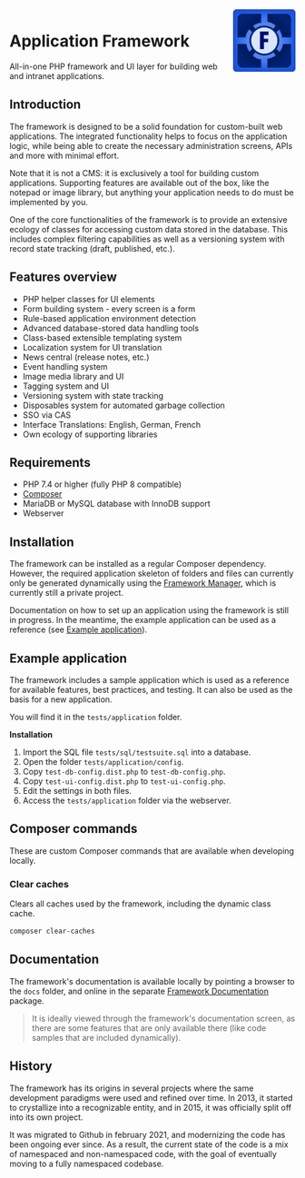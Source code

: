 <img src="src/themes/default/img/app-framework-logo.png" width="110" align="right">

# Application Framework

All-in-one PHP framework and UI layer for building web and intranet
applications.

## Introduction 

The framework is designed to be a solid foundation for custom-built web 
applications. The integrated functionality helps to focus on the application 
logic, while being able to create the necessary administration screens, 
APIs and more with minimal effort.

Note that it is not a CMS: it is exclusively a tool for building custom 
applications. Supporting features are available out of the box, like the 
notepad or image library, but anything your application needs to do must 
be implemented by you. 

One of the core functionalities of the framework is to provide an extensive
ecology of classes for accessing custom data stored in the database. 
This includes complex filtering capabilities as well as a versioning 
system with record state tracking (draft, published, etc.).

## Features overview

- PHP helper classes for UI elements
- Form building system - every screen is a form
- Rule-based application environment detection
- Advanced database-stored data handling tools
- Class-based extensible templating system
- Localization system for UI translation
- News central (release notes, etc.)
- Event handling system
- Image media library and UI
- Tagging system and UI
- Versioning system with state tracking
- Disposables system for automated garbage collection
- SSO via CAS
- Interface Translations: English, German, French
- Own ecology of supporting libraries

## Requirements

- PHP 7.4 or higher (fully PHP 8 compatible)
- [Composer](https://getcomposer.org)
- MariaDB or MySQL database with InnoDB support
- Webserver 

## Installation

The framework can be installed as a regular Composer dependency.
However, the required application skeleton of folders and files
can currently only be generated dynamically using the 
[Framework Manager][], which is currently still a private project.

Documentation on how to set up an application using the framework
is still in progress. In the meantime, the example application can
be used as a reference (see [Example application](#example-application)).

## Example application

The framework includes a sample application which is used as a reference for 
available features, best practices, and testing. It can also be used as
the basis for a new application.

You will find it in the `tests/application` folder.

**Installation**

1. Import the SQL file `tests/sql/testsuite.sql` into a database.
2. Open the folder `tests/application/config`.
3. Copy `test-db-config.dist.php` to `test-db-config.php`.
4. Copy `test-ui-config.dist.php` to `test-ui-config.php`.
5. Edit the settings in both files.
6. Access the `tests/application` folder via the webserver.

## Composer commands

These are custom Composer commands that are available 
when developing locally.

### Clear caches

Clears all caches used by the framework, including the dynamic
class cache.

```bash
composer clear-caches
```

## Documentation

The framework's documentation is available locally by pointing a browser to 
the `docs` folder, and online in the separate [Framework Documentation][]
package. 

> It is ideally viewed through the framework's documentation screen, as there
> are some features that are only available there (like code samples that are
> included dynamically). 

## History

The framework has its origins in several projects where the same development
paradigms were used and refined over time. In 2013, it started to crystallize
into a recognizable entity, and in 2015, it was officially split off into its
own project.

It was migrated to Github in february 2021, and modernizing the code has been
ongoing ever since. As a result, the current state of the code is a mix of
namespaced and non-namespaced code, with the goal of eventually moving to a
fully namespaced codebase.

[Framework Manager]: https://github.com/Mistralys/appframework-manager
[Framework Documentation]: https://github.com/Mistralys/application-framework-docs
